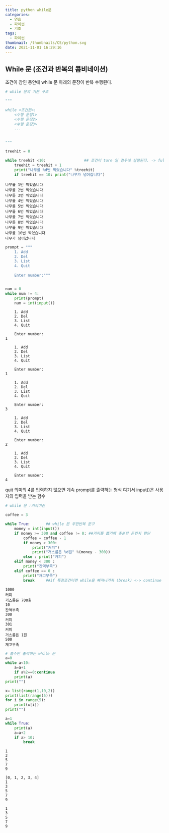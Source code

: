 ```yaml
---
title: python while문
categories:
  - 연습
  - 파이썬
  - 기초
tags:
  - 파이썬
thumbnail: /thumbnails/CS/python.svg
date: 2021-11-01 16:29:16
---
```

## While 문 (조건과 반복의 콤비네이션)
조건이 참인 동안에 while 문 아래의 문장이 반복 수행된다.


```python
# while 문의 기본 구조

"""

while <조건문>:
    <수행 문장1>
    <수행 문장2>
    <수행 문장3>
    ...


"""

treehit = 0

while treehit <10:                 ## 조건이 ture 일 경우에 실행된다. -> fulse일 경우 중단
    treehit = treehit + 1
    print("나무를 %d번 찍었습니다" %treehit)
    if treehit == 10: print("나무가 넘어갑니다")
```

    나무를 1번 찍었습니다
    나무를 2번 찍었습니다
    나무를 3번 찍었습니다
    나무를 4번 찍었습니다
    나무를 5번 찍었습니다
    나무를 6번 찍었습니다
    나무를 7번 찍었습니다
    나무를 8번 찍었습니다
    나무를 9번 찍었습니다
    나무를 10번 찍었습니다
    나무가 넘어갑니다
    


```python
prompt = """
    1. Add
    2. Del
    3. List
    4. Quit
    
    Enter number:"""

```


```python

num = 0
while num != 4:
    print(prompt)
    num = int(input())
```

    
        1. Add
        2. Del
        3. List
        4. Quit
        
        Enter number:
    1
    
        1. Add
        2. Del
        3. List
        4. Quit
        
        Enter number:
    1
    
        1. Add
        2. Del
        3. List
        4. Quit
        
        Enter number:
    3
    
        1. Add
        2. Del
        3. List
        4. Quit
        
        Enter number:
    2
    
        1. Add
        2. Del
        3. List
        4. Quit
        
        Enter number:
    4
    

quit 의미의 4를 입력하지 않으면 계속 prompt를 출력하는 형식
여기서 input()은 사용자의 입력을 받는 함수


```python
# while 문 :커피머신

coffee = 3

while True:       ## while 문 무한반복 문구
    money = int(input())
    if money >= 300 and coffee != 0: ##커피를 뽑기에 충분한 돈인지 판단
        coffee = coffee - 1
        if money > 300:
            print("커피")
            print("거스름돈 %d원" %(money - 300))
        else : print("커피")
    elif money < 300 :
        print("잔액부족")
    elif coffee == 0 :
        print("재고부족")
        break     ##if 특정조건이면 while을 빠져나가자 (break) <-> continue
```

    1000
    커피
    거스름돈 700원
    10
    잔액부족
    300
    커피
    301
    커피
    거스름돈 1원
    500
    재고부족
    


```python
# 홀수만 출력하는 while 문
a=0
while a<10:
    a=a+1
    if a%2==0:continue
    print(a)
print("")

x= list(range(1,10,2))
print(list(range(5)))
for i in range(5):
    print(x[i])
print("")

a=1
while True:
    print(a)
    a=a+2
    if a> 10:
        break
```

    1
    3
    5
    7
    9
    
    [0, 1, 2, 3, 4]
    1
    3
    5
    7
    9
    
    1
    3
    5
    7
    9
    
